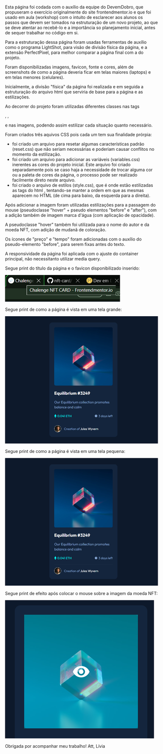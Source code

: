 Esta página foi codada com o auxílio da equipe do DevemDobro, que propuseram o exercício originalmente do site frontendmentor.io e que foi usado em aula (workshop) com o intuito de esclarecer aos alunos os passos que devem ser tomados na estruturação de um novo projeto, ao que se deve atentar ao recebê-lo e a importância so planejamento inicial, antes de sequer trabalhar no código em si.

Para a estruturação dessa página foram usadas ferramentas de auxílio como o programa LightShot, para visão de divisão física da página, e a extensão PerfectPixel, para melhor comparar a página final com a do projeto.

Foram disponibilizadas imagens, favicon, fonte e cores, além de screenshots de como a página deveria ficar em telas maiores (laptops) e em telas menores (celulares).

Inicialmente, a divisão "física" da página foi realizada e em seguida a estruturação do arquivo html que serviria de base para a página e as estilizações.

Ao decorrer do projeto foram utilizadas diferentes classes nas tags <div>, <a>, <p> e nas imagens, podendo assim estilizar cada situação quanto necessário.

Foram criados três aquivos CSS pois cada um tem sua finalidade prórpia: 
- foi criado um arquivo para resetar algumas características padrão (reset.css) que não seriam necessárias e poderiam causar conflitos no momento da estilização. 
- foi criado um arquivo para adicionar as variáveis (variables.css) inerentes as cores do projeto inicial. Este arquivo foi criado separadamente pois se caso haja a necessidade de trocar alguma cor ou a paleta de cores da página, o processo pode ser realizado facilmente direto neste arquivo.
- foi criado o arquivo de estilos (style.css), que é onde estão estilizadas as tags do html , tentando-se manter a ordem em que as mesmas aparecem no HTML (de cima para baixo, da esquerda para a direita).

Após adicionar a imagem foram utilizadas estilizações para a passagem do mouse (pseudoclasse "hover" + pseudo elementos "before" e "after"), com a adição também de imagem marca d'água (com aplicação de opacidade).

A pseudoclasse "hover" também foi utilizada para o nome do autor e da moeda NFT, com adição de mudanã de coloração.

Os ícones de "preço" e "tempo" foram adicionadas com o auxílio do pseudo-elemento "before", para serem fixas antes do texto.

A responsividade da página foi aplicada com o ajuste do container principal, não necessitanto utilizar media query.

Segue print do título da página e o favicon disponibilizado inserido:

![Alt text](scrshot-title.png)

Segue print de como a página é vista em uma tela grande:

![Alt text](scrshot-laptop.png)

Segue print de como a página é vista em uma tela pequena:

![Alt text](scrshot-laptop.png)

Segue print de efeito após colocar o mouse sobre a imagem da moeda NFT:

![Alt text](scrshot-hover.png)

Obrigada por acompanhar meu trabalho!
Att,
Lívia


